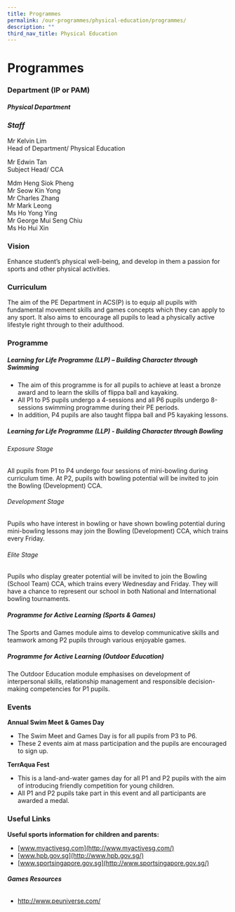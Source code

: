 ```yaml
---
title: Programmes
permalink: /our-programmes/physical-education/programmes/
description: ""
third_nav_title: Physical Education
---
```

# **Programmes**

### **Department (IP or PAM)**

##### **Physical Department**

### ***Staff***
Mr Kelvin Lim <br>
Head of Department/ Physical Education <br>

Mr Edwin Tan <br>
Subject Head/ CCA

Mdm Heng Siok Pheng <br>
Mr Seow Kin Yong <br>
Mr Charles Zhang <br>
Mr Mark Leong <br>
Ms Ho Yong Ying <br>
Mr George Mui Seng Chiu <br>
Ms Ho Hui Xin <br>


### **Vision**

Enhance student’s physical well-being, and develop in them a passion for sports and other physical activities.

### **Curriculum**

The aim of the PE Department in ACS(P) is to equip all pupils with fundamental movement skills and games concepts which they can apply to any sport. It also aims to encourage all pupils to lead a physically active lifestyle right through to their adulthood.

### **Programme**

##### **Learning for Life Programme (LLP) – Building Character through Swimming**

*   The aim of this programme is for all pupils to achieve at least a bronze award and to learn the skills of flippa ball and kayaking.
*   All P1 to P5 pupils undergo a 4-sessions and all P6 pupils undergo 8-sessions swimming programme during their PE periods.
*   In addition, P4 pupils are also taught flippa ball and P5 kayaking lessons.

##### **Learning for Life Programme (LLP) - Building Character through Bowling**

###### Exposure Stage  
All pupils from P1 to P4 undergo four sessions of mini-bowling during curriculum time. At P2, pupils with bowling potential will be invited to join the Bowling (Development) CCA.
    
###### Development Stage
Pupils who have interest in bowling or have shown bowling potential during mini-bowling lessons may join the Bowling (Development) CCA, which trains every Friday.
    
###### Elite Stage  
Pupils who display greater potential will be invited to join the Bowling (School Team) CCA, which trains every Wednesday and Friday. They will have a chance to represent our school in both National and International bowling tournaments.

##### **Programme for Active Learning (Sports &amp; Games)**

The Sports and Games module aims to develop communicative skills and teamwork among P2 pupils through various enjoyable games.

##### **Programme for Active Learning (Outdoor Education)**

The Outdoor Education module&nbsp;emphasises&nbsp;on development of interpersonal skills,&nbsp;relationship management and responsible decision-making competencies for P1 pupils.

### **Events**

**Annual Swim Meet &amp; Games Day**

*   The Swim Meet and Games Day is for all pupils from P3 to P6.
*   These 2 events aim at mass participation and the pupils are encouraged to sign up.

**TerrAqua Fest**

*   This is a land-and-water games day for all P1 and P2 pupils with the aim of introducing friendly competition for young children.
*   All P1 and P2 pupils take part in this event and all participants are awarded a medal.

### **Useful Links**

**Useful sports information for children and parents:**

*   [www.myactivesg.com](http://www.myactivesg.com/)
*   [www.hpb.gov.sg](http://www.hpb.gov.sg/)
*   [www.sportsingapore.gov.sg](http://www.sportsingapore.gov.sg/)
  
###### **Games Resources**

* http://www.peuniverse.com/